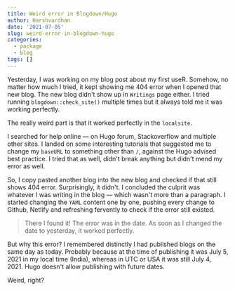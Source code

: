 ```yaml
---
title: Weird error in Blogdown/Hugo
author: Harshvardhan
date: '2021-07-05'
slug: weird-error-in-blogdown-hugo
categories:
  - package
  - blog
tags: []
---
```


Yesterday, I was working on my blog post about my first useR. Somehow, no matter how much I tried, it kept showing me 404 error when I opened that new blog. The new blog didn't show up in `Writings` page either. I tried running `blogdown::check_site()` multiple times but it always told me it was working perfectly.

The really weird part is that it worked perfectly in the `localsite`.

I searched for help online — on Hugo forum, Stackoverflow and multiple other sites. I landed on some interesting tutorials that suggested me to change my `baseURL` to something other than `/`, against the  Hugo advised best practice. I tried that as well, didn't break anything but didn't mend my error as well.

So, I copy pasted another blog into the new blog and checked if that still shows 404 error. Surprisingly, it didn't. I concluded the culprit was whatever I was writing in the blog — which wasn't more than a paragraph. I started changing the `YAML` content one by one, pushing every change to Github, Netlify and refreshing fervently to check if the error still existed.

> There I found it! The error was in the date. As soon as I changed the date to yesterday, it worked perfectly. 

But why this error? I remembered distinctly I had published blogs on the same day as today. Probably because at the time of publishing it was July 5, 2021 in my local time (India), whereas in UTC or USA it was still July 4, 2021. Hugo doesn't allow publishing with future dates. 

Weird, right?
